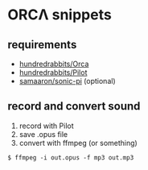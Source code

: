 # ORCΛ snippets

## requirements

- [hundredrabbits/Orca](https://github.com/hundredrabbits/Orca)
- [hundredrabbits/Pilot](https://github.com/hundredrabbits/Pilot)
- [samaaron/sonic-pi](https://github.com/samaaron/sonic-pi) (optional)



## record and convert sound

1. record with Pilot
1. save .opus file
1. convert with ffmpeg (or something)

```
$ ffmpeg -i out.opus -f mp3 out.mp3
```